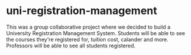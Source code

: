 # uni-registration-management
 This was a group collaborative project where we decided to build a University Registration Management System. Students will be able to see the courses they're registered for, tuition cost, calander and more. Professors will be able to see all students registered.
